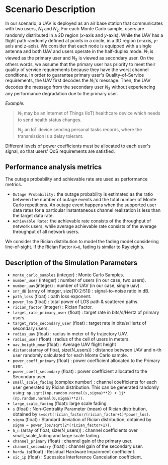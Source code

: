 
# Scenario Description

In our scenario, a UAV is deployed as an air base station that communicates with two users, $N_1$ and $N_2$.
For each Monte Carlo sample, users are randomly distributed in a 2D region ($x$-axis and $y$-axis).
While the UAV has a flight path randomly defined at points in a circle, in a 3D region ($x$-axis, $y$-axis and $z$-axis).
We consider that each node is equipped with a single antenna and both UAV and users operate in the half-duplex mode.
$N_1$ is viewed as the primary user and $N_2$ is viewed as secondary user. On the others words, we assume that the primary user has priority to meet their quality of service requirements because they have the worst channel conditions.
In order to guarantee primary user's Quality-of-Service requirements, the UAV first decodes the $N_1$'s message.
Then, the UAV decodes the message from the secondary user $N_2$ without experiencing any performance degradation due to the primary user.

*Example:*

> $N_1$ may be an Internet of Things (IoT) healthcare device which needs to send health status changes.
>
> $N_2$ an IoT device sending personal tasks records, where the transmission is a delay tolerant.

Different levels of power coefficients must be allocated to each user's signal, so that users' QoS requirements are satisfied.

## Performance analysis metrics

The outage probability and achievable rate are used as performance metrics.

- `Outage Probability:` the outage probability is estimated as the ratio between the number of outage events and the total number of Monte Carlo repetitions. An outage event happens when the supported user data rates for a particular instantaneous channel realization is less than the target data rate.
- `Achievable Rate:` the achievable rate consists of the throughput of network users, while average achievable rate consists of the average throughput of all network users.

We consider the Rician distribution to model the fading model considering line-of-sight.
If the Rician Factor `K=0`, fading is similar to Rayleigh's.

## Description of the Simulation Parameters

- `monte_carlo_samples` (integer) : Monte Carlo Samples.
- `number_user` (integer) : number of users (in our case, two users).
- `number_uav`(integer) : number of UAV  (in our case, single uav).
- `snr_dB` (array of integer, size[10:2:51]) : signal-to-noise ratio in dB.
- `path_loss` (float) : path loss exponent.
- `power_los` (float) : total power of LOS path & scattered paths.
- `rician_factor` (integer) : Rician Factor.
- `target_rate_primary_user` (float) : target rate in bits/s/Hertz of primary users.
- `target_rate_secondary_user` (float) : target rate in bits/s/Hertz of secondary users.
- `radius_uav` (float) : radius in meter of fly trajectory UAV.
- `radius_user` (float) : radius of the cell of users in meters.
- `uav_heigth_mean`(float) : Average UAV flight height
- `distance`(array of float, size(N_users)) : distance between UAV and n-th user randomly calculated for each Monte Carlo sample.
- `power_coeff_primary` (float) : power coefficient allocated to the Primary user.
- `power_coeff_secondary` (float) : power coefficient allocated to the Secondary user.
- `small_scale_fading` (complex number) : channel coefficients for each user generated by Rician distribution. This can be generated randomly using: `np.sqrt((np.random.normal(s,sigma)**2) + 1j*(np.random.normal(0,sigma)**2))`.
- `large_scale_fading` (float): large scale fading
- `s` (float) : Non-Centrality Parameter (mean) of Rician distribution, obtained by `s=sqrt(rician_factor/(rician_factor+1)*power_los)`.
- `sigma` (float) : Standard deviation of Rician distribution, obtained by `sigma = power_los/sqrt(2*(rician_factor+1))`.
- `h_n` (array of float, size(N_users)) : channel coefficients over small_scale_fading and large scale fading.
- `channel_primary` (float) : channel gain of the primary user.
- `channel_secondary` (float) : channel gain of the secondary user.
- `hardw_ip`(float) : Residual Hardware Impairment coefficient.
- `sic_ip` (float) : Sucessice Interference Cancelation coefficient.

